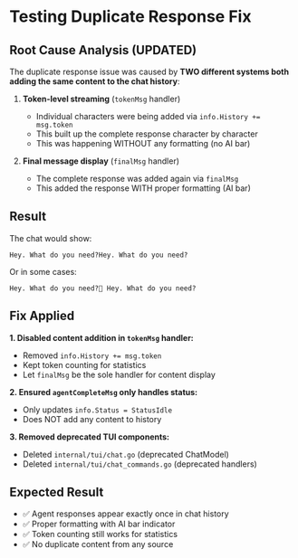 # Testing Duplicate Response Fix

## Root Cause Analysis (UPDATED)

The duplicate response issue was caused by **TWO different systems both adding the same content to the chat history**:

1. **Token-level streaming** (`tokenMsg` handler)

   - Individual characters were being added via `info.History += msg.token`
   - This built up the complete response character by character
   - This was happening WITHOUT any formatting (no AI bar)

2. **Final message display** (`finalMsg` handler)
   - The complete response was added again via `finalMsg`
   - This added the response WITH proper formatting (AI bar)

## Result

The chat would show:

```
Hey. What do you need?Hey. What do you need?
```

Or in some cases:

```
Hey. What do you need?🤖 Hey. What do you need?
```

## Fix Applied

**1. Disabled content addition in `tokenMsg` handler:**

- Removed `info.History += msg.token`
- Kept token counting for statistics
- Let `finalMsg` be the sole handler for content display

**2. Ensured `agentCompleteMsg` only handles status:**

- Only updates `info.Status = StatusIdle`
- Does NOT add any content to history

**3. Removed deprecated TUI components:**

- Deleted `internal/tui/chat.go` (deprecated ChatModel)
- Deleted `internal/tui/chat_commands.go` (deprecated handlers)

## Expected Result

- ✅ Agent responses appear exactly once in chat history
- ✅ Proper formatting with AI bar indicator
- ✅ Token counting still works for statistics
- ✅ No duplicate content from any source
